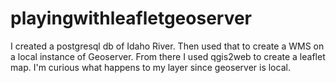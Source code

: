 # playingwithleafletgeoserver
I created a postgresql db of Idaho River. Then used that to create a WMS on a local instance of Geoserver. From there I used qgis2web to create a leaflet map. I'm curious what happens to my layer since geoserver is local.
